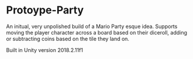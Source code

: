 # Protoype-Party
An initual, very unpolished build of a Mario Party esque idea. Supports moving the player character across a board based on their diceroll, adding or subtracting coins based on the tile they land on.

Built in Unity version 2018.2.11f1
